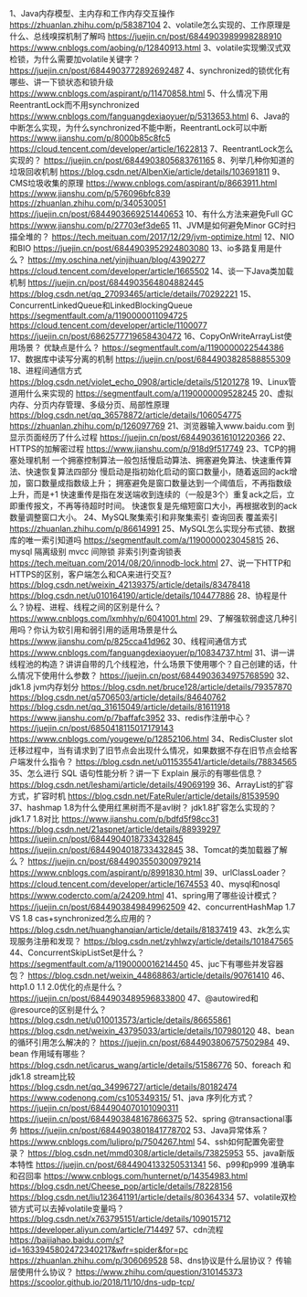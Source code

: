 1、Java内存模型、主内存和工作内存交互操作
https://zhuanlan.zhihu.com/p/58387104
2、volatile怎么实现的、工作原理是什么、总线嗅探机制了解吗
https://juejin.cn/post/6844903989998288910
https://www.cnblogs.com/aobing/p/12840913.html
3、volatile实现懒汉式双检锁，为什么需要加volatile关键字？
https://juejin.cn/post/6844903772892692487
4、synchronized的锁优化有哪些、讲一下锁状态和锁升级
https://www.cnblogs.com/aspirant/p/11470858.html
5、什么情况下用ReentrantLock而不用synchronized
https://www.cnblogs.com/fanguangdexiaoyuer/p/5313653.html
6、Java的中断怎么实现，为什么synchronized不能中断，ReentrantLock可以中断
https://www.jianshu.com/p/8000b85c8fc5
https://cloud.tencent.com/developer/article/1622813
7、ReentrantLock怎么实现的？
https://juejin.cn/post/6844903805683761165
8、列举几种你知道的垃圾回收机制
https://blog.csdn.net/AlbenXie/article/details/103691811
9、CMS垃圾收集的原理
https://www.cnblogs.com/aspirant/p/8663911.html
https://www.jianshu.com/p/576096bfc839
https://zhuanlan.zhihu.com/p/340530051
https://juejin.cn/post/6844903669251440653
10、有什么方法来避免Full GC
https://www.jianshu.com/p/27703ef3de65
11、JVM是如何避免Minor GC时扫描全堆的？
https://tech.meituan.com/2017/12/29/jvm-optimize.html
12、NIO和BIO
https://juejin.cn/post/6844903952924803080
13、io多路复用是什么？
https://my.oschina.net/yinjihuan/blog/4390277
https://cloud.tencent.com/developer/article/1665502
14、谈一下Java类加载机制
https://juejin.cn/post/6844903564804882445
https://blog.csdn.net/qq_27093465/article/details/70292221
15、ConcurrentLinkedQueue和LinkedBlockingQueue
https://segmentfault.com/a/1190000011094725
https://cloud.tencent.com/developer/article/1100077
https://juejin.cn/post/6862577719658430472
16、CopyOnWriteArrayList使用场景？  优缺点是什么？
https://segmentfault.com/a/1190000022544386
17、数据库中读写分离的机制
https://juejin.cn/post/6844903828588855309
18、进程间通信方式
https://blog.csdn.net/violet_echo_0908/article/details/51201278
19、Linux管道用什么来实现的
https://segmentfault.com/a/1190000009528245
20、虚拟内存、分页内存管理、多级分页、局部性原理
https://blog.csdn.net/qq_36578872/article/details/106054775
https://zhuanlan.zhihu.com/p/126097769
21、浏览器输入www.baidu.com 到显示页面经历了什么过程
https://juejin.cn/post/6844903616101220366
22、HTTPS的加解密过程
https://www.jianshu.com/p/918d9f517749
23、TCP的拥塞处理机制
一个拥塞控制算法一般包括慢启动算法、拥塞避免算法、快速重传算法、快速恢复算法四部分
慢启动是指初始化启动的窗口数量小，随着返回的ack增加，窗口数量成指数级上升；
拥塞避免是窗口数量达到一个阈值后，不再指数级上升，而是+1
快速重传是指在发送端收到连续的（一般是3个）重复ack之后，立即重传报文，不再等待超时时间。
快速恢复是先缩短窗口大小，再根据收到的ack数量调整窗口大小。
24、MySQL聚集索引和非聚集索引  查询回表  覆盖索引
https://zhuanlan.zhihu.com/p/86614991
25、MySQL怎么实现分布式锁、数据库的唯一索引知道吗
https://segmentfault.com/a/1190000023045815
26、mysql 隔离级别 mvcc 间隙锁  非索引列查询锁表
https://tech.meituan.com/2014/08/20/innodb-lock.html
27、说一下HTTP和HTTPS的区别，客户端怎么和CA来进行交互?
https://blog.csdn.net/weixin_42139375/article/details/83478418
https://blog.csdn.net/u010164190/article/details/104477886
28、协程是什么？协程、进程、线程之间的区别是什么？
https://www.cnblogs.com/lxmhhy/p/6041001.html
29、了解强软弱虚这几种引用吗？你认为软引用和弱引用的适用场景是什么
https://www.jianshu.com/p/825cca41d962
30、线程间通信方式
https://www.cnblogs.com/fanguangdexiaoyuer/p/10834737.html
31、讲一讲线程池的构造？讲讲自带的几个线程池，什么场景下使用哪个？自己创建的话，什么情况下使用什么参数？
https://juejin.cn/post/6844903634975768590
32、jdk1.8 jvm内存划分
https://blog.csdn.net/bruce128/article/details/79357870
https://blog.csdn.net/q5706503/article/details/84640762
https://blog.csdn.net/qq_31615049/article/details/81611918
https://www.jianshu.com/p/7baffafc3952
33、redis作注册中心？
https://juejin.cn/post/6850418115017179143
https://www.cnblogs.com/yougewe/p/12852106.html
34、RedisCluster slot 迁移过程中，当有请求到了旧节点会出现什么情况，如果数据不存在旧节点会给客户端发什么指令？
https://blog.csdn.net/u011535541/article/details/78834565
35、怎么进行 SQL 语句性能分析？讲一下 Explain 展示的有哪些信息？
https://blog.csdn.net/leshami/article/details/49069199
36、ArrayList的扩容方式，扩容时机
https://blog.csdn.net/FateRuler/article/details/81539590
37、hashmap 1.8为什么使用红黑树而不是avl树？ jdk1.8扩容怎么实现的？  jdk1.7 1.8对比
https://www.jianshu.com/p/bdfd5f98cc31
https://blog.csdn.net/21aspnet/article/details/88939297
https://juejin.cn/post/6844904018733432845
https://juejin.cn/post/6844904018733432845
38、Tomcat的类加载器了解么？
https://juejin.cn/post/6844903550300979214
https://www.cnblogs.com/aspirant/p/8991830.html
39、urlClassLoader？
https://cloud.tencent.com/developer/article/1674553
40、mysql和nosql
https://www.codercto.com/a/24209.html
41、spring用了哪些设计模式？
https://juejin.cn/post/6844903849849962509
42、concurrentHashMap 1.7 VS 1.8  cas+synchronized怎么应用的？
https://blog.csdn.net/huanghanqian/article/details/81837419
43、zk怎么实现服务注册和发现？
https://blog.csdn.net/zyhlwzy/article/details/101847565
44、ConcurrentSkipListSet是什么？  
https://segmentfault.com/a/1190000016214450
45、juc下有哪些并发容器包？
https://blog.csdn.net/weixin_44868863/article/details/90761410
46、http1.0 1.1 2.0优化的点是什么？
https://juejin.cn/post/6844903489596833800
47、@autowired和@resource的区别是什么？
https://blog.csdn.net/u010013573/article/details/86655861
https://blog.csdn.net/weixin_43795033/article/details/107980120
48、bean的循环引用怎么解决的？
https://juejin.cn/post/6844903806757502984
49、bean 作用域有哪些？
https://blog.csdn.net/icarus_wang/article/details/51586776
50、foreach 和 jdk1.8 stream比较
https://blog.csdn.net/qq_34996727/article/details/80182474
https://www.codenong.com/cs105349315/
51、java 序列化方式？
https://juejin.cn/post/6844904070101090311
https://juejin.cn/post/6844903848167866375
52、spring @transactional事务
https://juejin.cn/post/6844903801841778702
53、Java异常体系？
https://www.cnblogs.com/lulipro/p/7504267.html
54、ssh如何配置免密登录？
https://blog.csdn.net/mmd0308/article/details/73825953
55、java新版本特性
https://juejin.cn/post/6844904133250531341
56、p99和p999 准确率和召回率
https://www.cnblogs.com/hunternet/p/14354983.html
https://blog.csdn.net/Cheese_pop/article/details/78228156
https://blog.csdn.net/liu123641191/article/details/80364334
57、volatile双检锁方式可以去掉volatile变量吗？
https://blog.csdn.net/x763795151/article/details/109015712
https://developer.aliyun.com/article/714497
57、cdn流程
https://baijiahao.baidu.com/s?id=1633945802472340217&wfr=spider&for=pc
https://zhuanlan.zhihu.com/p/306069528
58、dns协议是什么层协议？ 传输层使用什么协议？
https://www.zhihu.com/question/310145373
https://scoolor.github.io/2018/11/10/dns-udp-tcp/

